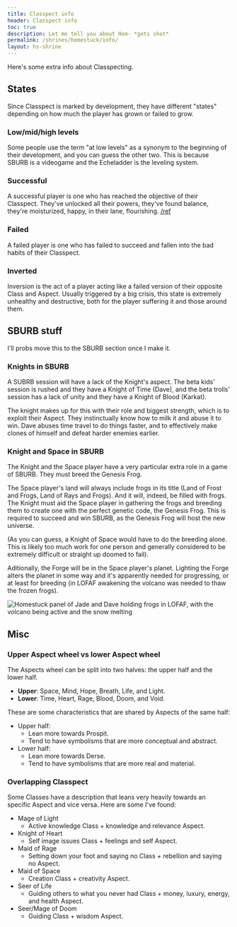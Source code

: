 ```yaml
---
title: Classpect info
header: Classpect info
toc: true
description: Let me tell you about Hom- *gets shot*
permalink: /shrines/homestuck/info/
layout: hs-shrine
---
```

Here's some extra info about Classpecting.

## States

Since Classpect is marked by development, they have different "states" depending on how much the player has grown or failed to grow.

### Low/mid/high levels

Some people use the term "at low levels" as a synonym to the beginning of their development, and you can guess the other two. This is because SBURB is a videogame and the Echeladder is the leveling system.

### Successful

A successful player is one who has reached the objective of their Classpect. They've unlocked all their powers, they've found balance, they're moisturized, happy, in their lane, flourishing. [/ref](https://knowyourmeme.com/memes/unbothered-moisturized-happy-in-my-lane-focused-flourishing)

### Failed

A failed player is one who has failed to succeed and fallen into the bad habits of their Classpect.

### Inverted

Inversion is the act of a player acting like a failed version of their opposite Class and Aspect. Usually triggered by a big crisis, this state is extremely unhealthy and destructive, both for the player suffering it and those around them.

## SBURB stuff

I'll probs move this to the SBURB section once I make it.

### Knights in SBURB

A SUBRB session will have a lack of the Knight's aspect. The beta kids' session is rushed and they have a Knight of Time (Dave), and the beta trolls' session has a lack of unity and they have a Knight of Blood (Karkat).

The knight makes up for this with their role and biggest strength, which is to exploit their Aspect. They instinctually know how to milk it and abuse it to win. Dave abuses time travel to do things faster, and to effectively make clones of himself and defeat harder enemies earlier.

### Knight and Space in SBURB

The Knight and the Space player have a very particular extra role in a game of SBURB. They must breed the Genesis Frog.

The Space player's land will always include frogs in its title (Land of Frost and Frogs, Land of Rays and Frogs). And it will, indeed, be filled with frogs. The Knight must aid the Space player in gathering the frogs and breeding them to create one with the perfect genetic code, the Genesis Frog. This is required to succeed and win SBURB, as the Genesis Frog will host the new universe.

(As you can guess, a Knight of Space would have to do the breeding alone. This is likely too much work for one person and generally considered to be extremely difficult or straight up doomed to fail).

Aditionally, the Forge will be in the Space player's planet. Lighting the Forge alters the planet in some way and it's apparently needed for progressing, or at least for breeding (in LOFAF awakening the volcano was needed to thaw the frozen frogs).

![Homestuck panel of Jade and Dave holding frogs in LOFAF, with the volcano being active and the snow melting](https://www.homestuck.com/images/storyfiles/hs2/scratch/room64.gif)

## Misc

### Upper Aspect wheel vs lower Aspect wheel

The Aspects wheel can be split into two halves: the upper half and the lower half.
- **Upper**: Space, Mind, Hope, Breath, Life, and Light.
- **Lower**: Time, Heart, Rage, Blood, Doom, and Void.

These are some characteristics that are shared by Aspects of the same half:
- Upper half:
    - Lean more towards Prospit.
    - Tend to have symbolisms that are more conceptual and abstract.
- Lower half:
    - Lean more towards Derse.
    - Tend to have symbolisms that are more real and material.

### Overlapping Classpect

Some Classes have a description that leans very heavily towards an specific Aspect and vice versa. Here are some I've found:

- Mage of Light
    - Active knowledge Class + knowledge and relevance Aspect.
- Knight of Heart
    - Self image issues Class + feelings and self Aspect.
- Maid of Rage
    - Setting down your foot and saying no Class + rebellion and saying no Aspect.
- Maid of Space
    - Creation Class + creativity Aspect.
- Seer of Life
    - Guiding others to what you never had Class + money, luxury, energy, and health Aspect.
- Seer/Mage of Doom
    - Guiding Class + wisdom Aspect.